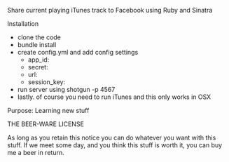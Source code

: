 Share current playing iTunes track to Facebook using Ruby and Sinatra

Installation
 - clone the code
 - bundle install
 - create config.yml and add config settings 
    - app_id:
    - secret:
    - url:
    - session_key:
 - run server using shotgun -p 4567
 - lastly. of course you need to run iTunes and this only works in OSX

Purpose: Learning new stuff


THE BEER-WARE LICENSE

As long as you retain this notice you can do whatever you want with this stuff. If we meet some day, and you think
this stuff is worth it, you can buy me a beer in return.